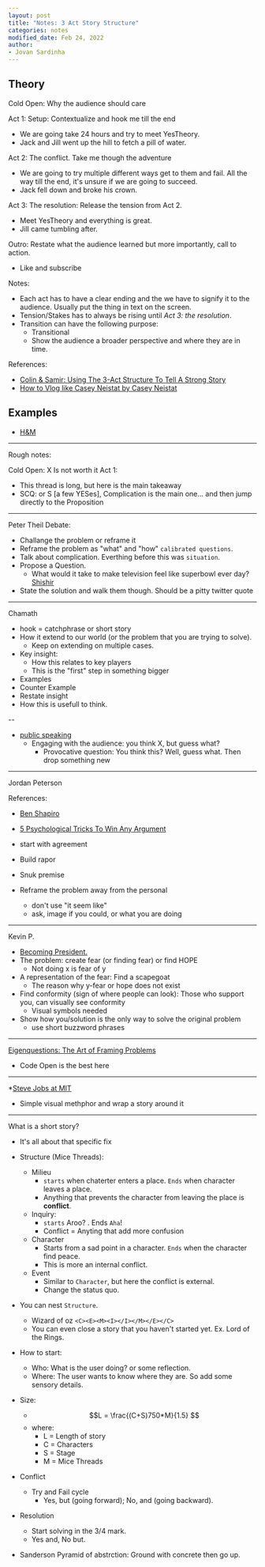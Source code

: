 ```yaml
---
layout: post
title: "Notes: 3 Act Story Structure"
categories: notes
modified_date: Feb 24, 2022
author:
- Jovan Sardinha
---
```


## Theory

Cold Open: Why the audience should care

Act 1: Setup: Contextualize and hook me till the end

* We are going take 24 hours and try to meet YesTheory.
* Jack and Jill went up the hill to fetch a pill of water.

Act 2: The conflict. Take me though the adventure

* We are going to try multiple different ways get to them and fail. All the way till the end, it's unsure if we are going to succeed.
* Jack fell down and broke his crown.

Act 3: The resolution:  Release the tension from Act 2.

* Meet YesTheory and everything is great.
* Jill came tumbling after.

Outro: Restate what the audience learned but more importantly, call to action.

* Like and subscribe

Notes:

* Each act has to have a clear ending and the we have to signify it to the audience. Usually put the thing in text on the screen.
* Tension/Stakes has to always be rising until *Act 3: the resolution*.
* Transition can have the following purpose:
  * Transitional
  * Show the audience a broader perspective and where they are in time.

References:

* [Colin & Samir: Using The 3-Act Structure To Tell A Strong Story](https://www.youtube.com/watch?v=CbWCNxxP-RI&t)
* [How to Vlog like Casey Neistat by Casey Neistat](https://www.youtube.com/watch?v=Q980C74SdYQ&t)

## Examples

* [H&M](https://www.youtube.com/watch?v=kFsI1uK9q44)



---

Rough notes:

Cold Open: X Is not worth it
Act 1:

* This thread is long, but here is the main takeaway
* SCQ: or S [a few YESes], Complication is the main one... and then jump directly to the Proposition


---
Peter Theil Debate:
* Challange the problem or reframe it
* Reframe the problem as "what" and "how" `calibrated questions`.
* Talk about complication. Everthing before this was `situation`.
* Propose a Question.
  * What would it take to make television feel like superbowl ever day? [Shishir](https://youtu.be/lbfu6u0EIOE?t=1102)
* State the solution and walk them though. Should be a pitty twitter quote

---
Chamath

* hook = catchphrase or short story
* How it extend to our world (or the problem that you are trying to solve).
  * Keep on extending on multiple cases.
* Key insight:
  * How this relates to key players
  * This is the "first" step in something bigger
* Examples
* Counter Example
* Restate insight
* How this is usefull to think.

--
* [public speaking](https://www.youtube.com/watch?v=k8GvTgWtR7o)
  * Engaging with the audience: you think X, but guess what?
    * Provocative question: You think this? Well, guess what. Then drop something new

---
Jordan Peterson

References:
  * [Ben Shapiro](https://www.youtube.com/watch?v=JY5t6iUzajk&t)
  * [5 Psychological Tricks To Win Any Argument](https://www.youtube.com/watch?v=IGACRHlzwx8)

* start with agreement
* Build rapor
* Snuk premise
* Reframe the problem away from the personal
  * don't use "it seem like"
  * ask, image if you could, or what you are doing

---

Kevin P.

* [Becoming President.](https://www.youtube.com/watch?v=KDIHQ8tbmP0&t)
* The problem: create fear (or finding fear) or find HOPE
  * Not doing x is fear of y
* A representation of the fear: Find a scapegoat
  * The reason why y-fear or hope does not exist
* Find conformity (sign of where people can look): Those who support you, can visually see conformity
  * Visual symbols needed
* Show how you/solution is the only way to solve the original problem
  * use short buzzword phrases

---

[Eigenquestions: The Art of Framing Problems](https://coda.io/@shishir/eigenquestions-the-art-of-framing-problems)
* Code Open is the best here

---


*[Steve Jobs at MIT](https://www.youtube.com/watch?v=Gk-9Fd2mEnI&t)
* Simple visual methphor and wrap a story around it


---
What is a short story?
* It's all about that specific fix

* Structure (Mice Threads):
  * Milieu
    * `starts` when chaterter enters a place. `Ends` when character leaves a place.
    * Anything that prevents the character from leaving the place is **conflict**.
  * Inquiry:
    * `starts` Aroo? . Ends `Aha`!
    * Conflict = Anyting that add more confusion
  * Character
    * Starts from a sad point in a character. `Ends` when the character find peace.
    * This is more an internal conflict.
  * Event
    * Similar to `Character`, but here the conflict is external.
    * Change the status quo.
* You can nest `Structure`.
  * Wizard of oz `<C><E><M><I></I></M></E></C>`
  * You can even close a story that you haven't started yet. Ex. Lord of the Rings.
* How to start:
  * Who: What is the user doing? or some reflection.
  * Where: The user wants to know where they are. So add some sensory details.
* Size:
  * $$L = \frac{(C+S)750*M}{1.5} $$
  * where:
    * L = Length of story
    * C = Characters
    * S = Stage
    * M = Mice Threads
* Conflict
  * Try and Fail cycle
    * Yes, but (going forward); No, and (going backward).
* Resolution
  * Start solving in the 3/4 mark.
  * Yes and, No but.
* Sanderson Pyramid of abstrction:
  Ground with concrete then go up.

